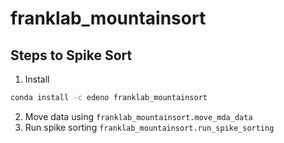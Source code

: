 # franklab_mountainsort

## Steps to Spike Sort
1. Install
```bash
conda install -c edeno franklab_mountainsort
```
2. Move data using `franklab_mountainsort.move_mda_data`
3. Run spike sorting `franklab_mountainsort.run_spike_sorting`
